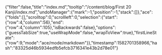 {"filter":false,"title":"index.md","tooltip":"/content/blog/First 20 Kanji/index.md","undoManager":{"mark":-1,"position":-1,"stack":[]},"ace":{"folds":[],"scrolltop":0,"scrollleft":0,"selection":{"start":{"row":4,"column":56},"end":{"row":4,"column":105},"isBackwards":false},"options":{"guessTabSize":true,"useWrapMode":false,"wrapToView":true},"firstLineState":{"row":9,"mode":"ace/mode/markdown"}},"timestamp":1582701358966,"hash":"83325d46b5934edfb5efcb3716341e43b2d78e01"}
